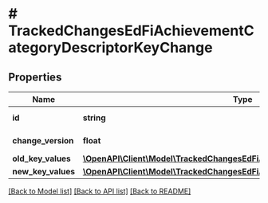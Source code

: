 # # TrackedChangesEdFiAchievementCategoryDescriptorKeyChange

## Properties

Name | Type | Description | Notes
------------ | ------------- | ------------- | -------------
**id** | **string** | Resource identifier | [optional]
**change_version** | **float** | Change version | [optional]
**old_key_values** | [**\OpenAPI\Client\Model\TrackedChangesEdFiAchievementCategoryDescriptorKey**](TrackedChangesEdFiAchievementCategoryDescriptorKey.md) |  | [optional]
**new_key_values** | [**\OpenAPI\Client\Model\TrackedChangesEdFiAchievementCategoryDescriptorKey**](TrackedChangesEdFiAchievementCategoryDescriptorKey.md) |  | [optional]

[[Back to Model list]](../../README.md#models) [[Back to API list]](../../README.md#endpoints) [[Back to README]](../../README.md)
